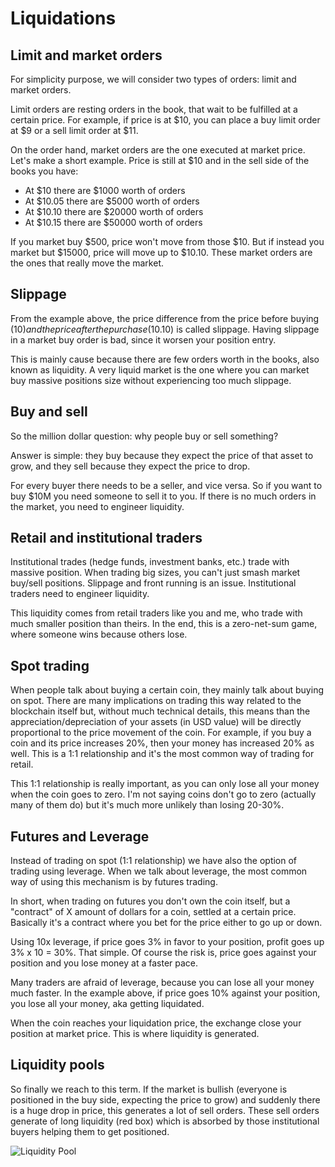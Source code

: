 # Liquidations

## Limit and market orders

For simplicity purpose, we will consider two types of orders: limit and market orders.

Limit orders are resting orders in the book, that wait to be fulfilled at a certain price. For example, if price is at $10, you can place a buy limit order at $9 or a sell limit order at $11.

On the order hand, market orders are the one executed at market price. Let's make a short example. Price is still at $10 and in the sell side of the books you have:

- At $10 there are $1000 worth of orders
- At $10.05 there are $5000 worth of orders
- At $10.10 there are $20000 worth of orders
- At $10.15 there are $50000 worth of orders

If you market buy $500, price won't move from those $10. But if instead you market but $15000, price will move up to $10.10. These market orders are the ones that really move the market.

## Slippage

From the example above, the price difference from the price before buying ($10) and the price after the purchase ($10.10) is called slippage. Having slippage in a market buy order is bad, since it worsen your position entry.

This is mainly cause because there are few orders worth in the books, also known as liquidity. A very liquid market is the one where you can market buy massive positions size without experiencing too much slippage.

## Buy and sell

So the million dollar question: why people buy or sell something? 

Answer is simple: they buy because they expect the price of that asset to grow, and they sell because they expect the price to drop.

For every buyer there needs to be a seller, and vice versa. So if you want to buy $10M you need someone to sell it to you. If there is no much orders in the market, you need to engineer liquidity.


## Retail and institutional traders

Institutional trades (hedge funds, investment banks, etc.) trade with massive position. When trading big sizes, you can't just smash market buy/sell positions. Slippage and front running is an issue. Institutional traders need to engineer liquidity.

This liquidity comes from retail traders like you and me, who trade with much smaller position than theirs. In the end, this is a zero-net-sum game, where someone wins because others lose.

## Spot trading

When people talk about buying a certain coin, they mainly talk about buying on spot. There are many implications on trading this way related to the blockchain itself but, without much technical details, this means than the appreciation/depreciation of your assets (in USD value) will be directly proportional to the price movement of the coin. For example, if you buy a coin and its price increases 20%, then your money has increased 20% as well. This is a 1:1 relationship and it's the most common way of trading for retail.

This 1:1 relationship is really important, as you can only lose all your money when the coin goes to zero. I'm not saying coins don't go to zero (actually many of them do) but it's much more unlikely than losing 20-30%.

## Futures and Leverage

Instead of trading on spot (1:1 relationship) we have also the option of trading using leverage. When we talk about leverage, the most common way of using this mechanism is by futures trading.

In short, when trading on futures you don't own the coin itself, but a "contract" of X amount of dollars for a coin, settled at a certain price. Basically it's a contract where you bet for the price either to go up or down.

Using 10x leverage, if price goes 3% in favor to your position, profit goes up 3% x 10 = 30%. That simple. Of course the risk is, price goes against your position and you lose money at a faster pace.

Many traders are afraid of leverage, because you can lose all your money much faster. In the example above, if price goes 10% against your position, you lose all your money, aka getting liquidated.

When the coin reaches your liquidation price, the exchange close your position at market price. This is where liquidity is generated.

## Liquidity pools

So finally we reach to this term. If the market is bullish (everyone is positioned in the buy side, expecting the price to grow) and suddenly there is a huge drop in price, this generates a lot of sell orders. These sell orders generate of long liquidity (red box) which is absorbed by those institutional buyers helping them to get positioned.

![Liquidity Pool](https://raw.githubusercontent.com/darroyolpz/Liquidations/master/img/liquidity_pool.jpg)
